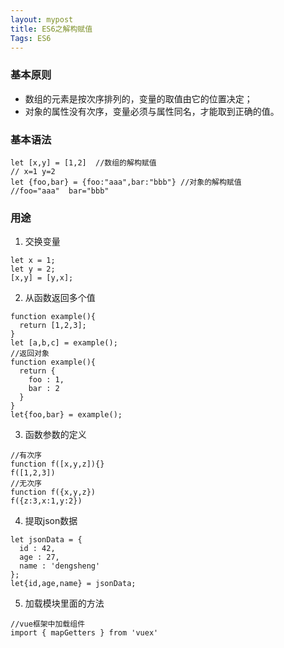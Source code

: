 ```yaml
---
layout: mypost
title: ES6之解构赋值
Tags: ES6
---
```

### 基本原则
* 数组的元素是按次序排列的，变量的取值由它的位置决定；
* 对象的属性没有次序，变量必须与属性同名，才能取到正确的值。

### 基本语法
```
let [x,y] = [1,2]  //数组的解构赋值
// x=1 y=2
let {foo,bar} = {foo:"aaa",bar:"bbb"} //对象的解构赋值
//foo="aaa"  bar="bbb"
```
### 用途

1. 交换变量
```
let x = 1;
let y = 2;
[x,y] = [y,x];
```
2. 从函数返回多个值
```
function example(){
  return [1,2,3];
}
let [a,b,c] = example();
//返回对象
function example(){
  return {
    foo : 1,
    bar : 2
  }
}
let{foo,bar} = example();
```
3. 函数参数的定义
```
//有次序
function f([x,y,z]){}
f([1,2,3])
//无次序
function f({x,y,z})
f({z:3,x:1,y:2})
```
4. 提取json数据
```
let jsonData = {
  id : 42,
  age : 27,
  name : 'dengsheng'
};
let{id,age,name} = jsonData;
```
5. 加载模块里面的方法
```
//vue框架中加载组件
import { mapGetters } from 'vuex'
```
